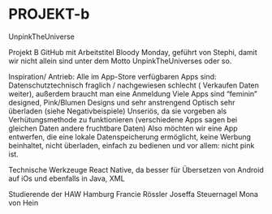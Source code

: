 # PROJEKT-b


UnpinkTheUniverse

Projekt B GitHub mit Arbeitstitel Bloody Monday, geführt von Stephi, damit wir nicht allein sind unter dem Motto UnpinkTheUniverses oder so.

Inspiration/ Antrieb: Alle im App-Store verfügbaren Apps sind: Datenschutztechnisch fraglich / nachgewiesen schlecht ( Verkaufen Daten weiter), außerdem braucht man eine Anmeldung Viele Apps sind “feminin” designed, Pink/Blumen Designs und sehr anstrengend Optisch sehr überladen (siehe Negativbeispiele) Unseriös, da sie vorgeben als Verhütungsmethode zu funktionieren (verschiedene Apps sagen bei gleichen Daten andere fruchtbare Daten) Also möchten wir eine App entwerfen, die eine lokale Datenspeicherung ermöglicht, keine Werbung beinhaltet, nicht überladen, einfach zu bedienen und vor allem: nicht pink ist.

Technische Werkzeuge React Native, da besser für Übersetzen von Android auf iOs und ebenfalls in Java, XML

Studierende der HAW Hamburg Francie Rössler Joseffa Steuernagel Mona von Hein
